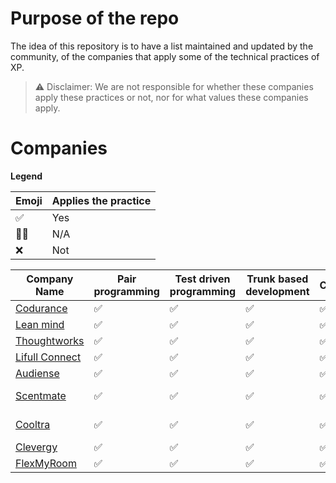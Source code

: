# Purpose of the repo
The idea of this repository is to have a list maintained and updated by the community, of the companies that apply some of the technical practices of XP.

> ⚠️ Disclaimer: We are not responsible for whether these companies apply these practices or not, nor for what values these companies apply.

# Companies
**Legend**


| Emoji | Applies the practice  |
| -------- | -------- |
| ✅     | Yes     |
| 🤷‍♀️     | N/A     |
| ❌     | Not     |


| Company Name                                     | Pair programming | Test driven programming | Trunk based development | CD/CI | Location      |
|--------------------------------------------------|------------------|-------------------------|-------------------------|-------|---------------|
| [Codurance](https://codurance.com/)              | ✅                | ✅                       | ✅                       | ✅     | Remote        |
| [Lean mind](https://leanmind.es/)                | ✅                | ✅                       | ✅                       | ✅     | Remote        |
| [Thoughtworks](https://www.thoughtworks.com/)    | ✅                | ✅                       | ✅                       | ✅     | Remote        |
| [Lifull Connect](https://www.lifullconnect.com/) | ✅                | ✅                       | ✅                       | ✅     | Remote        |
| [Audiense](https://audiense.com/)                | ✅                | ✅                       | ✅                       | ✅     | Remote        |
| [Scentmate](https://scentmate.com/)              | ✅                | ✅                       | ✅                       | ✅     | Remote or BCN |
| [Cooltra](https://cooltra.com/)                  | ✅                | ✅                       | ✅                       | ✅     | Remote or BCN |
| [Clevergy](https://clever.gy/)                   | ✅                | ✅                       | ✅                       | ✅     | Remote        |
| [FlexMyRoom](https://flexmyroom.com/)            | ✅                | ✅                       | ✅                       | ✅     | Remote        |
